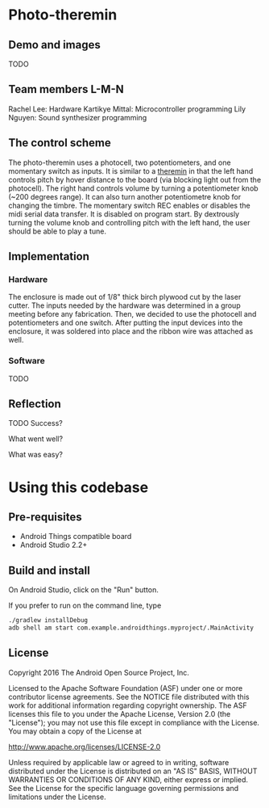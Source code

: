 # Photo-theremin

## Demo and images

TODO

## Team members L-M-N

Rachel Lee: Hardware
Kartikye Mittal: Microcontroller programming
Lily Nguyen: Sound synthesizer programming

## The control scheme

The photo-theremin uses a photocell, two potentiometers, and one momentary switch as inputs.
It is similar to a [theremin]() in that the left hand controls pitch by hover distance to the board (via blocking light out from the photocell).
The right hand controls volume by turning a potentiometer knob (~200 degrees range).
It can also turn another potentiometre knob for changing the timbre.
The momentary switch REC enables or disables the midi serial data transfer. It is disabled on program start.
By dextrously turning the volume knob and controlling pitch with the left hand, the user should be able to play a tune. 

## Implementation

### Hardware

The enclosure is made out of 1/8" thick birch plywood cut by the laser cutter.
The inputs needed by the hardware was determined in a group meeting before any fabrication.
Then, we decided to use the photocell and potentiometers and one switch.
After putting the input devices into the enclosure, it was soldered into place and the ribbon wire was attached as well.


### Software

TODO

## Reflection

TODO
Success?

What went well?

What was easy?

# Using this codebase

## Pre-requisites

- Android Things compatible board
- Android Studio 2.2+


## Build and install

On Android Studio, click on the "Run" button.

If you prefer to run on the command line, type

```bash
./gradlew installDebug
adb shell am start com.example.androidthings.myproject/.MainActivity
```

## License

Copyright 2016 The Android Open Source Project, Inc.

Licensed to the Apache Software Foundation (ASF) under one or more contributor
license agreements.  See the NOTICE file distributed with this work for
additional information regarding copyright ownership.  The ASF licenses this
file to you under the Apache License, Version 2.0 (the "License"); you may not
use this file except in compliance with the License.  You may obtain a copy of
the License at

  http://www.apache.org/licenses/LICENSE-2.0

Unless required by applicable law or agreed to in writing, software
distributed under the License is distributed on an "AS IS" BASIS, WITHOUT
WARRANTIES OR CONDITIONS OF ANY KIND, either express or implied.  See the
License for the specific language governing permissions and limitations under
the License.
